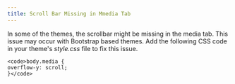 ```yaml
---
title: Scroll Bar Missing in Mmedia Tab
---
```


In some of the themes, the scrollbar might be missing in the media tab. This issue may occur with Bootstrap based themes. Add the following CSS code in your theme's *style.css* file to fix this issue.

    
    <code>body.media {
    overflow-y: scroll;
    }</code>
